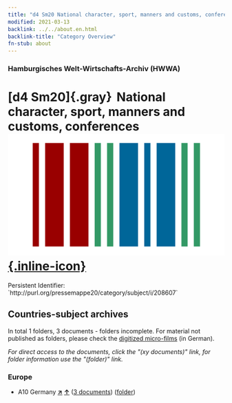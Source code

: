 ```yaml
---
title: "d4 Sm20 National character, sport, manners and customs, conferences"
modified: 2021-03-13
backlink: ../../about.en.html
backlink-title: "Category Overview"
fn-stub: about
---
```


### Hamburgisches Welt-Wirtschafts-Archiv (HWWA)

# [d4 Sm20]{.gray}&#8201; National character, sport, manners and customs, conferences &#160; [![Wikidata](/images/Wikidata-logo.svg "Wikidata"){.inline-icon}](http://www.wikidata.org/entity/Q104699257)

<div class="hint">Persistent Identifier: `http://purl.org/pressemappe20/category/subject/i/208607`</div>







## Countries-subject archives





In total 1 folders, 3 documents - folders incomplete.
For material not published as folders, please check the [digitized micro-films](/film/h1_sh.de.html) (in German).

_For direct access to the documents, click the "(xy documents)" link, for folder information use the "(folder)" link._



### Europe

- A10 Germany [**&nearr;**](../../../geo/i/126128/about.en.html "Germany (all folders)") [**&uarr;**](../../../geo/about.en.html#A10 "Country category system") (<a href="https://pm20.zbw.eu/iiifview/folder/sh/126128,208607" title="about: Germany : National character, sport, manners and customs, conferences" target="_blank">3 documents</a>) ([folder](../../../../folder/sh/1261xx/126128/2086xx/208607/about.en.html))








